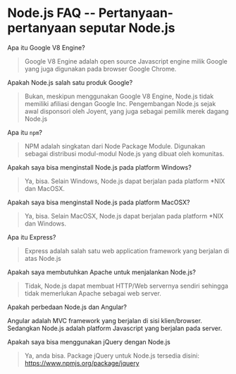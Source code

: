 Node.js FAQ -- Pertanyaan-pertanyaan seputar Node.js
==========


Apa itu Google V8 Engine?


> Google V8 Engine adalah open source Javascript engine milik Google yang juga digunakan pada browser Google Chrome.





Apakah Node.js salah satu produk Google?


> Bukan, meskipun menggunakan Google V8 Engine, Node.js tidak memiliki afiliasi dengan Google Inc. Pengembangan Node.js sejak awal disponsori oleh Joyent, yang juga sebagai pemilik merek dagang Node.js
  
  
  
  
  
Apa itu ```npm```?

> NPM adalah singkatan dari Node Package Module. Digunakan sebagai distribusi modul-modul Node.js yang dibuat oleh komunitas.


Apakah saya bisa menginstall Node.js pada platform Windows?

> Ya, bisa. Selain Windows, Node.js dapat berjalan pada platform *NIX dan MacOSX.

Apakah saya bisa menginstall Node.js pada platform MacOSX?

> Ya, bisa. Selain MacOSX, Node.js dapat berjalan pada platform *NIX dan Windows.


Apa itu Express?

> Express adalah salah satu web application framework yang berjalan di atas Node.js



Apakah saya membutuhkan Apache untuk menjalankan Node.js?

> Tidak, Node.js dapat membuat HTTP/Web servernya sendiri sehingga tidak memerlukan Apache sebagai web server.


Apakah perbedaan Node.js dan Angular?

>
Angular adalah MVC framework yang berjalan di sisi klien/browser. Sedangkan Node.js adalah platform Javascript yang berjalan pada server.



Apakah saya bisa menggunakan jQuery dengan Node.js

> Ya, anda bisa. Package jQuery untuk Node.js tersedia disini: https://www.npmjs.org/package/jquery

